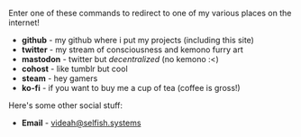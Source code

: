 Enter one of these commands to redirect to one of my various places on the internet!
 - **github** - my github where i put my projects (including this site)
 - **twitter** - my stream of consciousness and kemono furry art
 - **mastodon** - twitter but *decentralized* (no kemono :<)
 - **cohost** - like tumblr but cool
 - **steam** - hey gamers
 - **ko-fi** - if you want to buy me a cup of tea (coffee is gross!)

Here's some other social stuff:

 - **Email** - videah@selfish.systems